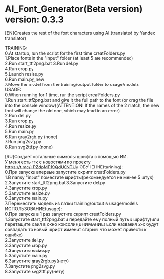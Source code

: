 # AI_Font_Generator(Beta version) version: 0.3.3  
 [EN]Creates the rest of the font characters using AI.(translated by Yandex translator) 
     
 TRAINING:  
    0.At startup, run the script for the first time creatFolders.py  
    1.Place fonts in the "input" folder (at least 5 are recommended)  
    2.Run start_ttf2png.bat
    3.Run del.py  
    4.Run crop.py  
    5.Launch resize.py  
    6.Run main.py_new  
    7.Move the model from the training/output folder to usage/models  
 USAGE:  
    0.When running for 1 time, run the script creatFolders.py  
    1.Run start_ttf2png.bat and give it the full path to the font (or drag the file into the console window)(ATTENTION! If the names of the 2 match, the new font will change the old one, which may lead to an error)  
    2.Run del.py  
    3.Run crop.py  
    4.Run resize.py  
    5.Run main.py  
    6.Run gray2rgb.py (none)  
    7.Run png2svg.py  
    8.Run svg2ttf.py (none)  
       
 [RU]Создает остальные символы шрифта с помощью ИИ.  
 У меня есть тгк с новостями по проекту https://t.me/+PZdpMF19QdU0NTUy
 ОБУЧЕНИЕ(tarining):  
    0.При запуске впервые запустите скрипт creatFolders.py  
    1.В папку "input" поместите шрифты(рекомендуется не менее 5 штук)  
    2.Запустите start_ttf2png.bat 
    3.Запустите del.py  
    4.Запустите crop.py  
    5.Запустите resize.py  
    6.Запустите main.py  
    7.Переместить модель из папки training/output в usage/models  
 ИСПОЛЬЗОВАНИЕ(usage):  
    0.При запуске в 1 раз запустите скрипт creatFolders.py  
    1.Запустите start_ttf2png.bat и передайте ему полный путь к шрифту(или перетащите файл в окно консоли)(ВНИМАНИЕ! Если названия 2-х будут совпадать то новый шрифт изменит старый, что может привести к ошибке)  
    2.Запустите del.py  
    3.Запустите crop.py  
    4.Запустите resize.py  
    5.Запустите main.py  
    6.Запустите gray2rgb.py(нету)  
    7.Запустите png2svg.py  
    8.Запустите svg2ttf.py(нету)  
    
